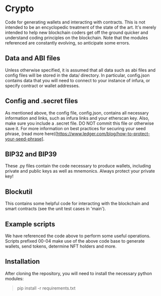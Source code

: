 # Crypto
Code for generating wallets and interacting with contracts.  This is not intended to be an encyclopedic treatment of the state of the art.  It's merely intended to help new blockchain coders get off the ground quicker and understand coding principles on the blockchain.  Note that the modules referenced are constantly evolving, so anticipate some errors.

## Data and ABI files
Unless otherwise specified, it is assumed that all data such as abi files and config files will be stored in the data/ directory.  In particular, config.json contains data that you will need to connect to your instance of infura, or specify contract or wallet addresses.

## Config and .secret files
As mentioned above, the config file, config.json, contains all necessary information and links, such as infura links and your etherscan key.  Also, make sure you include a .secret file.  DO NOT commit this file or otherwise save it.  For more information on best practices for securing your seed phrase, (read more here)[https://www.ledger.com/blog/how-to-protect-your-seed-phrase].

## BIP32 and BIP39
These .py files contain the code necessary to produce wallets, including private and public keys as well as mnemonics.  Always protect your private key!

## Blockutil
This contains some helpful code for interacting with the blockchain and smart contracts (see the unit test cases in 'main').

## Example scripts
We have referenced the code above to perform some useful operations.  Scripts prefixed 00-04 make use of the above code base to generate wallets, send tokens, determine NFT holders and more.

## Installation
After cloning the repository, you will need to install the necessary python modules:

> pip install -r requirements.txt
